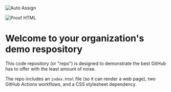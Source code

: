 ![Auto Assign](https://github.com/Bankero-Labs/demo-repository/actions/workflows/auto-assign.yml/badge.svg)

![Proof HTML](https://github.com/Bankero-Labs/demo-repository/actions/workflows/proof-html.yml/badge.svg)

# Welcome to your organization's demo respository
This code repository (or "repo") is designed to demonstrate the best GitHub has to offer with the least amount of noise.

The repo includes an `index.html` file (so it can render a web page), two GitHub Actions workflows, and a CSS stylesheet dependency.
